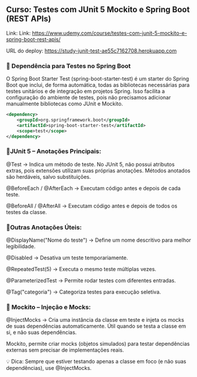 ## Curso: Testes com JUnit 5 Mockito e Spring Boot (REST APIs)

Link: Link: https://www.udemy.com/course/testes-com-junit-5-mockito-e-spring-boot-rest-apis/

URL do deploy: https://study-junit-test-ae55c7162708.herokuapp.com

### 📌 Dependência para Testes no Spring Boot

O Spring Boot Starter Test (spring-boot-starter-test) é um starter do Spring Boot que inclui, de forma automática, todas as bibliotecas necessárias para testes unitários e de integração em projetos Spring. Isso facilita a configuração do ambiente de testes, pois não precisamos adicionar manualmente bibliotecas como JUnit e Mockito.
```xml
<dependency>
    <groupId>org.springframework.boot</groupId>
    <artifactId>spring-boot-starter-test</artifactId>
    <scope>test</scope>
</dependency>
```

### 🔹JUnit 5 – Anotações Principais:

@Test → Indica um método de teste. No JUnit 5, não possui atributos extras, pois extensões utilizam suas próprias anotações.
Métodos anotados são herdáveis, salvo substituições.

@BeforeEach / @AfterEach →  Executam código antes e depois de cada teste.

@BeforeAll / @AfterAll →  Executam código antes e depois de todos os testes da classe.

### 🔹Outras Anotações Úteis:

@DisplayName("Nome do teste") → Define um nome descritivo para melhor legibilidade.

@Disabled → Desativa um teste temporariamente.

@RepeatedTest(5) → Executa o mesmo teste múltiplas vezes.

@ParameterizedTest → Permite rodar testes com diferentes entradas.

@Tag("categoria") → Categoriza testes para execução seletiva.

### 🔹 Mockito – Injeção e Mocks:

@InjectMocks → Cria uma instância da classe em teste e injeta os mocks de suas dependências automaticamente. Útil quando se testa a classe em si, e não suas dependências.

Mockito, permite criar mocks (objetos simulados) para testar dependências externas sem precisar de implementações reais.

💡 Dica: Sempre que estiver testando apenas a classe em foco (e não suas dependências), use @InjectMocks. 

